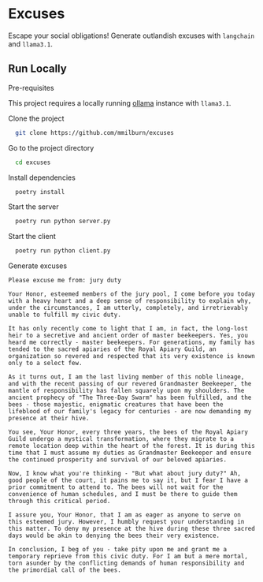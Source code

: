 
# Excuses

Escape your social obligations! Generate outlandish excuses with `langchain` and `llama3.1`.




## Run Locally

Pre-requisites

This project requires a locally running [ollama](https://ollama.com) instance with `llama3.1`.

Clone the project

```bash
  git clone https://github.com/mmilburn/excuses
```

Go to the project directory

```bash
  cd excuses
```

Install dependencies

```bash
  poetry install
```

Start the server

```bash
  poetry run python server.py
```

Start the client

```bash
  poetry run python client.py
```

Generate excuses

```
Please excuse me from: jury duty

Your Honor, esteemed members of the jury pool, I come before you today with a heavy heart and a deep sense of responsibility to explain why, under the circumstances, I am utterly, completely, and irretrievably unable to fulfill my civic duty.

It has only recently come to light that I am, in fact, the long-lost heir to a secretive and ancient order of master beekeepers. Yes, you heard me correctly - master beekeepers. For generations, my family has tended to the sacred apiaries of the Royal Apiary Guild, an organization so revered and respected that its very existence is known only to a select few.

As it turns out, I am the last living member of this noble lineage, and with the recent passing of our revered Grandmaster Beekeeper, the mantle of responsibility has fallen squarely upon my shoulders. The ancient prophecy of "The Three-Day Swarm" has been fulfilled, and the bees - those majestic, enigmatic creatures that have been the lifeblood of our family's legacy for centuries - are now demanding my presence at their hive.

You see, Your Honor, every three years, the bees of the Royal Apiary Guild undergo a mystical transformation, where they migrate to a remote location deep within the heart of the forest. It is during this time that I must assume my duties as Grandmaster Beekeeper and ensure the continued prosperity and survival of our beloved apiaries.

Now, I know what you're thinking - "But what about jury duty?" Ah, good people of the court, it pains me to say it, but I fear I have a prior commitment to attend to. The bees will not wait for the convenience of human schedules, and I must be there to guide them through this critical period.

I assure you, Your Honor, that I am as eager as anyone to serve on this esteemed jury. However, I humbly request your understanding in this matter. To deny my presence at the hive during these three sacred days would be akin to denying the bees their very existence.

In conclusion, I beg of you - take pity upon me and grant me a temporary reprieve from this civic duty. For I am but a mere mortal, torn asunder by the conflicting demands of human responsibility and the primordial call of the bees.
```
